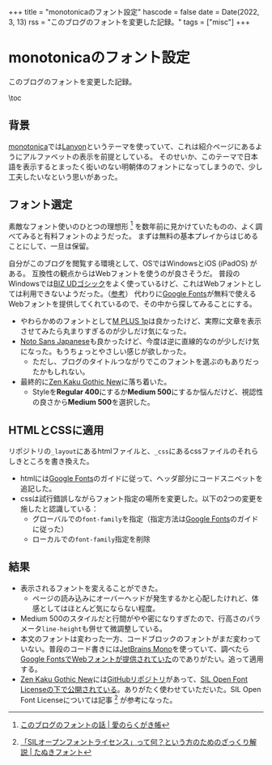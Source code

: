 +++
title = "monotonicaのフォント設定"
hascode = false
date = Date(2022, 3, 13)
rss = "このブログのフォントを変更した記録。"
tags = ["misc"]
+++

# monotonicaのフォント設定

このブログのフォントを変更した記録。

\toc

## 背景

[monotonica](https://hinata152.github.io/monotonica/)では[Lanyon](https://lanyon.getpoole.com/)というテーマを使っていて、これは紹介ページにあるようにアルファベットの表示を前提としている。
そのせいか、このテーマで日本語を表示するとまったく衒いのない明朝体のフォントになってしまうので、少し工夫したいなという思いがあった。

## フォント選定

素敵なフォント使いのひとつの理想形 [^1] を数年前に見かけていたものの、よく調べてみると有料フォントのようだった。
まずは無料の基本プレイからはじめることにして、一旦は保留。

自分がこのブログを閲覧する環境として、OSではWindowsとiOS (iPadOS) がある。
互換性の観点からはWebフォントを使うのが良さそうだ。
普段のWindowsでは[BIZ UDゴシック](https://www.morisawa.co.jp/products/fonts/bizplus/lineup/)をよく使っているけど、これはWebフォントとしては利用できないようだった。（[参考](https://support.bizplus.typesquare.com/hc/ja/articles/360004820071-Web%E3%83%95%E3%82%A9%E3%83%B3%E3%83%88%E3%81%A8%E3%81%97%E3%81%A6%E5%88%A9%E7%94%A8%E5%8F%AF%E8%83%BD%E3%81%A7%E3%81%99%E3%81%8B-)）
代わりに[Google Fonts](https://fonts.google.com/)が無料で使えるWebフォントを提供してくれているので、その中から探してみることにする。

- やわらかめのフォントとして[M PLUS 1p](https://fonts.google.com/specimen/M+PLUS+1p)は良かったけど、実際に文章を表示させてみたら丸まりすぎるのが少しだけ気になった。
- [Noto Sans Japanese](https://fonts.google.com/noto/specimen/Noto+Sans+JP)も良かったけど、今度は逆に直線的なのが少しだけ気になった。もうちょっとやさしい感じが欲しかった。
  - ただし、ブログのタイトルつながりでこのフォントを選ぶのもありだったかもしれない。
- 最終的に[Zen Kaku Gothic New](https://fonts.google.com/specimen/Zen+Kaku+Gothic+New)に落ち着いた。
  - Styleを**Regular 400**にするか**Medium 500**にするか悩んだけど、視認性の良さから**Medium 500**を選択した。

## HTMLとCSSに適用

リポジトリの`_layout`にあるhtmlファイルと、`_css`にあるcssファイルのそれらしきところを書き換えた。

- htmlには[Google Fonts](https://fonts.google.com/)のガイドに従って、ヘッダ部分にコードスニペットを追記した。
- cssは試行錯誤しながらフォント指定の場所を変更した。以下の2つの変更を施したと認識している：
  - グローバルでの`font-family`を指定（指定方法は[Google Fonts](https://fonts.google.com/)のガイドに従った）
  - ローカルでの`font-family`指定を削除

## 結果

- 表示されるフォントを変えることができた。
  - ページの読み込みにオーバーヘッドが発生するかと心配したけれど、体感としてはほとんど気にならない程度。
- Medium 500のスタイルだと行間がやや密になりすぎたので、行高さのパラメータ`line-height`も併せて微調整している。
- 本文のフォントは変わった一方、コードブロックのフォントがまだ変わっていない。普段のコード書きには[JetBrains Mono](https://www.jetbrains.com/lp/mono/)を使っていて、調べたら[Google FontsでWebフォントが提供されていた](https://fonts.google.com/specimen/JetBrains+Mono)のでありがたい。追って適用する。
- [Zen Kaku Gothic New](https://fonts.google.com/specimen/Zen+Kaku+Gothic+New)には[GitHubリポジトリ](https://github.com/googlefonts/zen-kakugothic)があって、[SIL Open Font Licenseの下で公開されている](https://github.com/googlefonts/zen-kakugothic/blob/main/OFL.txt)。ありがたく使わせていただいた。SIL Open Font Licenseについては記事 [^2] が参考になった。

[^1]: [このブログのフォントの話 | 愛のらくがき帳](https://blog.ishotihadus.com/archives/24)
[^2]: [「SILオープンフォントライセンス」って何？という方のためのざっくり解説 | たぬきフォント](https://tanukifont.com/sil/)
